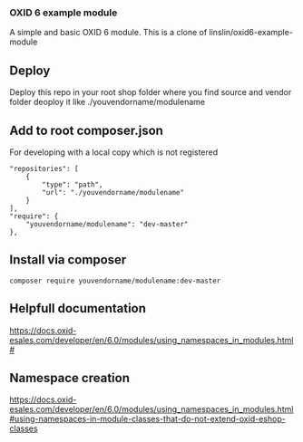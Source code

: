 ### OXID 6 example module
A simple and basic OXID 6 module.
This is a clone of linslin/oxid6-example-module

## Deploy
Deploy this repo in your root shop folder where you find source and vendor folder
deoploy it like  ./youvendorname/modulename

## Add to root composer.json
For developing with a local copy which is not registered

    "repositories": [
        {
            "type": "path",
            "url": "./youvendorname/modulename"
        }
    ],
    "require": {
        "youvendorname/modulename": "dev-master"
    },

## Install via composer

`composer require youvendorname/modulename:dev-master`


## Helpfull documentation
https://docs.oxid-esales.com/developer/en/6.0/modules/using_namespaces_in_modules.html#

## Namespace creation
https://docs.oxid-esales.com/developer/en/6.0/modules/using_namespaces_in_modules.html#using-namespaces-in-module-classes-that-do-not-extend-oxid-eshop-classes